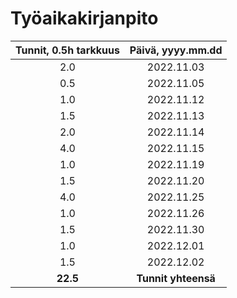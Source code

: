 
# Työaikakirjanpito

| Tunnit, 0.5h tarkkuus | Päivä, yyyy.mm.dd |
| :-------------------: | :---------------: |
| 2.0 | 2022.11.03 |
| 0.5 | 2022.11.05 |
| 1.0 | 2022.11.12 |
| 1.5 | 2022.11.13 |
| 2.0 | 2022.11.14 |
| 4.0 | 2022.11.15 |
| 1.0 | 2022.11.19 |
| 1.5 | 2022.11.20 |
| 4.0 | 2022.11.25 |
| 1.0 | 2022.11.26 |
| 1.5 | 2022.11.30 |
| 1.0 | 2022.12.01 |
| 1.5 | 2022.12.02 |
| **22.5** | **Tunnit yhteensä** |